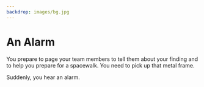 ```yaml
---
backdrop: images/bg.jpg
---
```

# An Alarm

You prepare to page your team members to tell them about your finding and to help you prepare for a spacewalk. You need to pick up that metal frame.  

Suddenly, you hear an alarm.  

<Page url="ignore" instructions="" action="Ignore the alarm" condition="none" />

<Page url="respond" instructions="" action="Respond to the alarm" condition="none" />